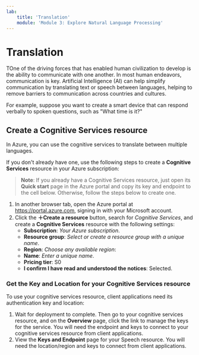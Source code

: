 ```yaml
---
lab:
    title: 'Translation'
    module: 'Module 3: Explore Natural Language Processing'
---
```


# Translation

TOne of the driving forces that has enabled human civilization to develop is the ability to communicate with one another. In most human endeavors, communication is key. Artificial Intelligence (AI) can help simplify communication by translating text or speech between languages, helping to remove barriers to communication across countries and cultures. 

For example, suppose you want to create a smart device that can respond verbally to spoken questions, such as "What time is it?"

## Create a Cognitive Services resource 

In Azure, you can use the cognitive services to translate between multiple languages.

If you don't already have one, use the following steps to create a **Cognitive Services** resource in your Azure subscription:

> **Note**: If you already have a Cognitive Services resource, just open its **Quick start** page in the Azure portal and copy its key and endpoint to the cell below. Otherwise, follow the steps below to create one.

1. In another browser tab, open the Azure portal at https://portal.azure.com, signing in with your Microsoft account.
2. Click the **&#65291;Create a resource** button, search for *Cognitive Services*, and create a **Cognitive Services** resource with the following settings:
    - **Subscription**: *Your Azure subscription*.
    - **Resource group**: *Select or create a resource group with a unique name*.
    - **Region**: *Choose any available region*:
    - **Name**: *Enter a unique name*.
    - **Pricing tier**: S0
    - **I confirm I have read and understood the notices**: Selected.

### Get the Key and Location for your Cognitive Services resource

To use your cognitive services resource, client applications need its authentication key and location:

1. Wait for deployment to complete. Then go to your cognitive services resource, and on the **Overview** page, click the link to manage the keys for the service. You will need the endpoint and keys to connect to your cognitive services resource from client applications.
2. View the **Keys and Endpoint** page for your Speech resource. You will need the location/region and keys to connect from client applications.

